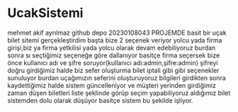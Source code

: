 # UcakSistemi
mehmet akif ayrılmaz github depo 20230108043
PROJEMDE basit bir uçak bilet sitemi gerçekleştirdim başta bize 2 seçenek veriyor yolcu yada firma girişi,biz ya firma yetkilisi yada yolcu olarak devam edebiliyoruz burdan sonra sı seçtiğimiz seçeneğe göre dallanıyor basitçe firma seçersek bize önce kullanıcı adı ve şifre soruyor(kullanıcı adı:admin,şifre:admin) şifreyi doğru girdiğimiz halde biz sefer oluşturma bilet iptali gibi gibi seçenekler sunuluyor burdan uçağımızın seferini oluşturuyoruz bilgileri girdikten sonra kaydettiğimiz halde sistem güncelleniyor ve müşteri yerinden girdiğimiz zaman düşen biletleri liste şeklinde görüp seçim yapabiliyoruz aldığımız bilet sistemden dolu olarak düşüyor basitçe sistem bu şekilde işliyor.
